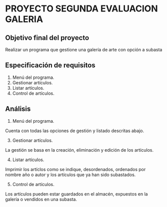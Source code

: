 # PROYECTO SEGUNDA EVALUACION GALERIA

## Objetivo final del proyecto
Realizar un programa que gestione una galería de arte con opción a subasta

## Especificación de requisitos

1. Menú del programa.
2. Gestionar artículos.
3. Listar artículos.
4. Control de artículos.

## Análisis

1. Menú del programa.
   
Cuenta con todas las opciones de gestión y listado descritas abajo.

3. Gestionar artículos.
   
La gestión se basa en la creación, eliminación y edición de los artículos.

4. Listar artículos.

Imprimir los artíclos como se indique, desordenados, ordenados por nombre año o autor y los artículos que ya han sido subastados.

5. Control de artículos.

Los artículos pueden estar guardados en el almacén, expuestos en la galería o vendidos en una subasta.
   
